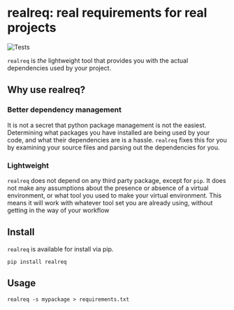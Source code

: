 # realreq: real requirements for real projects

![Tests](https://github.com/Calder-Ty/realreq/workflows/Tests/badge.svg)

`realreq` is _the_ lightweight tool that provides you with the actual
dependencies used by your project.

## Why use realreq?

### Better dependency management

It is not a secret that python package management is not the easiest.
Determining what packages you have installed are being used by your code, and
what their dependencies are is a hassle. `realreq` fixes this for you by
examining your source files and parsing out the dependencies for you.

### Lightweight

`realreq` does not depend on any third party package, except for `pip`. It
does not make any assumptions about the presence or absence of a virtual
environment, or what tool you used to make your virtual environment. This
means it will work with whatever tool set you are already using, without
getting in the way of your workflow

## Install

`realreq` is available for install via pip.

`pip install realreq`

## Usage

`realreq -s mypackage > requirements.txt`
